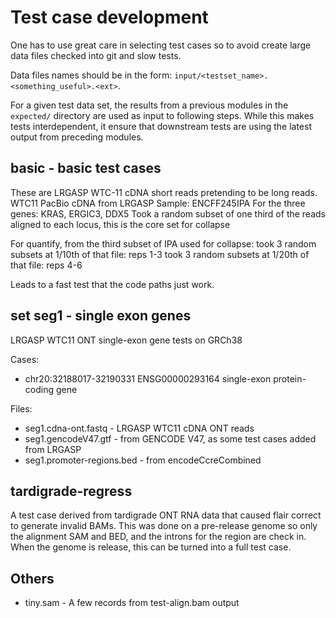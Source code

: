 # Test case development

One has to use great care in selecting test cases so to avoid create
large data files checked into git and slow tests.

Data files names should be in the form:
`input/<testset_name>.<something_useful>.<ext>`.

For a given test data set, the results from a previous modules in the
`expected/` directory are used as input to following steps.  While this makes
tests interdependent, it ensure that downstream tests are using the latest
output from preceding modules.

## basic - basic test cases
These are LRGASP WTC-11 cDNA short reads pretending to be long 
reads.  
WTC11 PacBio cDNA from LRGASP 
Sample: ENCFF245IPA
For the three genes: KRAS, ERGIC3, DDX5
Took a random subset of one third of the reads aligned to each locus, this is the core set for collapse

For quantify, from the third subset of IPA used for collapse:
took 3 random subsets at 1/10th of that file: reps 1-3
took 3 random subsets at 1/20th of that file: reps 4-6

Leads to a fast test that the code paths just work.

## set seg1 - single exon genes
LRGASP WTC11 ONT single-exon gene tests on GRCh38

Cases:
* chr20:32188017-32190331 ENSG00000293164 single-exon protein-coding gene

Files:
* seg1.cdna-ont.fastq -  LRGASP WTC11 cDNA ONT reads
* seg1.gencodeV47.gtf - from GENCODE V47, as some test cases added from LRGASP
* seg1.promoter-regions.bed - from encodeCcreCombined

## tardigrade-regress
A test case derived from tardigrade ONT RNA data that caused flair correct to
generate invalid BAMs.  This was done on a pre-release genome so only the
alignment SAM and BED, and the introns for the region are check in.  When the
genome is release, this can be turned into a full test case.

## Others
* tiny.sam - A few records from test-align.bam output
